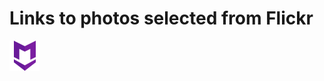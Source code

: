 # Links to photos selected from Flickr

![alt text](https://github.com/adam-p/markdown-here/raw/master/src/common/images/icon48.png "Logo Title Text 1")
